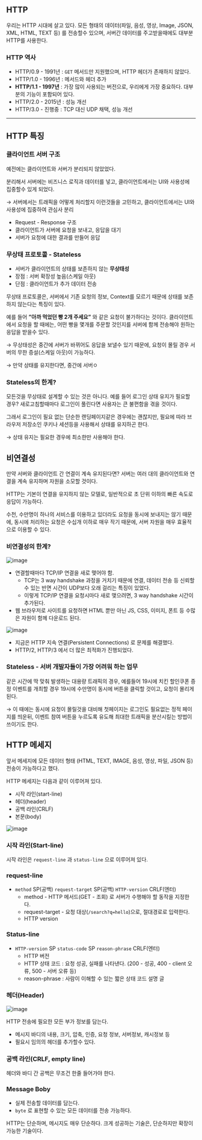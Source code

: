 ## HTTP

우리는 HTTP 시대에 살고 있다. 모든 형태의 데이터(파일, 음성, 영상, Image, JSON, XML, HTML, TEXT 등) 를 전송할수 있으며, 서버간 데이터를 주고받을때에도 대부분 HTTP를 사용한다.

### HTTP 역사

- HTTP/0.9 - 1991년 : `GET` 메서드만 지원했으며, HTTP 헤더가 존재하지 않았다.
- HTTP/1.0 - 1996년 : 메서드와 헤더 추가
- **HTTP/1.1 - 1997년** : 가장 많이 사용되는 버전으로, 우리에게 가장 중요하다. 대부분의 기능이 포함되어 있다.
- HTTP/2.0 - 2015년 : 성능 개선
- HTTP/3.0 - 진행중 : TCP 대신 UDP 채택, 성능 개선

---

## HTTP 특징

### 클라이언트 서버 구조

예전에는 클라이언트와 서버가 분리되지 않았었다.

분리해서 서버에는 비즈니스 로직과 데이터를 넣고, 클라이언트에서는 UI와 사용성에 집중할수 있게 되었다.

→ 서버에서는 트래픽을 어떻게 처리할지 이런것들을 고민하고, 클라이언트에서는 UI와 사용성에 집중하여 관심사 분리

- Request - Response 구조
- 클라이언트가 서버에 요청을 보내고, 응답을 대기
- 서버가 요청에 대한 결과를 만들어 응답

### 무상태 프로토콜 - Stateless

- 서버가 클라이언트의 상태를 보존하지 않는 **무상태성**
- 장점 : 서버 확장성 높음(스케일 아웃)
- 단점 : 클라이언트가 추가 데이터 전송

무상태 프로토콜은, 서버에서 기존 요청의 정보, Context를 모르기 때문에 상태를 보존하지 않는다는 특징이 있다.

예를 들어 **”아까 먹었던 빵 2개 주세요”** 와 같은 요청이 불가하다는 것이다. 클라이언트에서 요청을 할 때에는, 어떤 빵을 몇개를 주문할 것인지를 서버에 함께 전송해야 원하는 응답을 받을수 있다.

→ 무상태성은 중간에 서버가 바뀌어도 응답을 보낼수 있기 때문에, 요청이 몰릴 경우 서버의 무한 증설(스케일 아웃)이 가능하다.

→ 만약 상태를 유지한다면, 중간에 서버ㅇ

### Stateless의 한계?

모든것을 무상태로 설계할 수 있는 것은 아니다. 예를 들어 로그인 상태 유지가 필요할 경우? 새로고침할때마다 로그인이 풀린다면 사용자는 큰 불편함을 겪을 것이다.

그래서 로그인이 필요 없는 단순한 랜딩페이지같은 경우에는 괜찮지만, 필요에 따라 브라우저 저장소인 쿠키나 세션등을 사용해서 상태를 유지하곤 한다.

→ 상태 유지는 필요한 경우에 최소한만 사용해야 한다.

## 비연결성

만약 서버와 클라이언트 간 연결이 계속 유지된다면? 서버는 여러 대의 클라이언트와 연결을 계속 유지하며 자원을 소모할 것이다.

HTTP는 기본이 연결을 유지하지 않는 모델로, 일반적으로 초 단위 이하의 빠른 속도로 응답이 가능하다.

수천, 수만명이 하나의 서비스를 이용하고 있더라도 요청을 동시에 보내지는 않기 때문에, 동시에 처리하는 요청은 수십개 이하로 매우 작기 때문에, 서버 자원을 매우 효율적으로 이용할 수 있다.

### 비연결성의 한계?

![image](https://github.com/jellyjw/HTTP/assets/104891203/ad4e0cfa-2b61-49bc-8f2d-9b917ceaa7b4)

- 연결할때마다 TCP/IP 연결을 새로 맺어야 함.
  - TCP는 3 way handshake 과정을 거치기 때문에 연결, 데이터 전송 등 신뢰할수 있는 반면 시간이 UDP보다 오래 걸리는 특징이 있었다.
  - 이렇게 TCP/IP 연결을 요청시마다 새로 맺으려면, 3 way handshake 시간이 추가된다.
- 웹 브라우저로 사이트를 요청하면 HTML 뿐만 아닌 JS, CSS, 이미지, 폰트 등 수많은 자원이 함께 다운로드 된다.

![image](https://github.com/jellyjw/HTTP/assets/104891203/e3a55a8e-2b67-4edb-a96f-41d6f3fc3af9)

- 지금은 HTTP 지속 연결(Persistent Connections) 로 문제를 해결했다.
- HTTP/2, HTTP/3 에서 더 많은 최적화가 진행되었다.

### Stateless - 서버 개발자들이 가장 어려워 하는 업무

같은 시간에 딱 맞춰 발생하는 대용량 트래픽의 경우, 예를들어 19시에 치킨 할인쿠폰 증정 이벤트를 개최할 경우 19시에 수만명이 동시에 버튼을 클릭할 것이고, 요청이 몰리게 된다.

→ 이 때에는 동시에 요청이 몰릴것을 대비해 첫페이지는 로그인도 필요없는 정적 페이지를 띄운뒤, 이벤트 참여 버튼을 누르도록 유도해 최대한 트래픽을 분산시킬는 방법이 쓰이기도 한다.

## HTTP 메세지

앞서 메세지에 모든 데이터 형태 (HTML, TEXT, IMAGE, 음성, 영상, 파일, JSON 등) 전송이 가능하다고 했다.

HTTP 메세지는 다음과 같이 이루어져 있다.

- 시작 라인(start-line)
- 헤더(header)
- 공백 라인(CRLF)
- 본문(body)

![image](https://github.com/jellyjw/HTTP/assets/104891203/83e0ba3c-54fb-448a-a30c-9f2754e1deaa)

### 시작 라인(Start-line)

시작 라인은 `request-line` 과 `status-line` 으로 이루어져 있다.

### request-line

- `method` SP(공백) `request-target` SP(공백) `HTTP-version` CRLF(엔터)
  - method - HTTP 메서드(GET - 조회) 로 서버가 수행해야 할 동작을 지정한다.
  - request-target - 요청 대상(`/search?q=hello`)으로, 절대경로로 입력한다.
  - HTTP version

### Status-line

- `HTTP-version` SP `status-code` SP `reason-phrase` CRLF(엔터)
  - HTTP 버전
  - HTTP 상태 코드 : 요청 성공, 실패를 나타낸다. (200 - 성공, 400 - client 오류, 500 - 서버 오류 등)
  - reason-phrase : 사람이 이해할 수 있는 짧은 상태 코드 설명 글

### 헤더(Header)

![image](https://github.com/jellyjw/HTTP/assets/104891203/9d0509a9-0e77-42fb-aa25-e1d63515ea89)

HTTP 전송에 필요한 모든 부가 정보를 담는다.

- 메시지 바디의 내용, 크기, 압축, 인증, 요청 정보, 서버정보, 캐시정보 등
- 필요시 임의의 헤더를 추가할수 있다.

### 공백 라인(CRLF, empty line)

헤더와 바디 간 공백은 무조건 한줄 들어가야 한다.

### Message Boby

- 실제 전송할 데이터를 담는다.
- `byte` 로 표현할 수 있는 모든 데이터를 전송 가능하다.

HTTP는 단순하며, 메시지도 매우 단순하다. 크게 성공하는 기술은, 단순하지만 확장이 가능한 기술이다.

